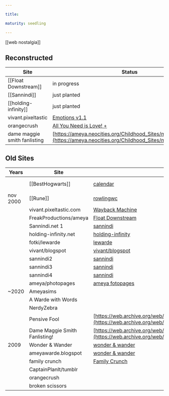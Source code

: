 ```yaml
---

title: 

maturity: seedling

---
```


[[web nostalgia]]

## Reconstructed

| Site                         | Status                                                                                           |
| ---------------------------- | ------------------------------------------------------------------------------------------------ |
| [[Float Downstream]]         | in progress                                                                                      |
| [[Sannindi]]                 | just planted                                                                                     |
| [[holding-infinity]]         | just planted                                                                                     |
| vivant.pixeltastic           | [Emotions v1.1](https://ameya.neocities.org/Childhood_Sites/vivant/index.html)                   |
| orangecrush                  | [ All You Need is Love!  + ](https://ameya.neocities.org/Childhood_Sites/orangecrush/index.html) |
| dame maggie smith fanlisting | [https://ameya.neocities.org/Childhood_Sites/maggie/index.html](https://ameya.neocities.org/Childhood_Sites/maggie/index.html)                                                                                                 |

## Old Sites

| Years    | Site                          | URL                                                                                                                                                                      | Reconstruction                                                      | DL?        |
| -------- | ----------------------------- | ------------------------------------------------------------------------------------------------------------------------------------------------------------------------ | ------------------------------------------------------------------- | ---------- |
|          | [[BestHogwarts]]              | [calendar](https://web.archive.org/web/2019*/http://besthogwarts.homestead.com:80/)                                                                                      |                                                                     | y - latest |
| nov 2000 | [[Rune]]                      | [rowlingwc](http://rowlingwc.homestead.com)                                                                                                                              | [Rune](https://ameya.neocities.org/Childhood_Sites/rune/Home.html)  | y          |
|          | vivant.pixeltastic.com        | [Wayback Machine](https://web.archive.org/web/20031225225530/http://vivant.pixeltastic.com:80/)                                                                          |                                                                     |            |
|          | FreakProductions/ameya        | [Float Downstream](https://web.archive.org/web/20030409132535/http://freakproductions.net/ameya/)                                                                        |                                                                     |            |
|          | Sannindi.net   1              | [sannindi](https://web.archive.org/web/20030623052816/http://www.sannindi.net:80/)                                                                                       | https://ameya.neocities.org/Childhood_Sites/sannindi/sannindi1.html |            |
|          | holding-infinity.net          | [holding-infinity](https://web.archive.org/web/20050409221909/http://holding-infinity.net:80/)                                                                           |                                                                     |            |
|          | fotki/lewarde                 | [lewarde](https://web.archive.org/web/20050219114220/http://public.fotki.com/lewarde/)                                                                                   |                                                                     |            |
|          | vivant/blogspot               | [vivant/blogspot](https://vivant.blogspot.com/)                                                                                                                          |                                                                     |            |
|          | sannindi2                     | [sannindi](https://web.archive.org/web/20030623052816/http://www.sannindi.net:80/)                                                                                       | https://ameya.neocities.org/Childhood_Sites/sannindi/sannindi2.html |            |
|          | sannindi3                     | [sannindi](https://web.archive.org/web/20030623052816/http://www.sannindi.net:80/)                                                                                       | https://ameya.neocities.org/Childhood_Sites/sannindi/sannindi3.html |            |
|          | sannindi4                     | [sannindi](https://web.archive.org/web/20030623052816/http://www.sannindi.net:80/)                                                                                       | https://ameya.neocities.org/Childhood_Sites/sannindi/sannindi4.html |            |
|          | ameya/photopages              | [ameya fotopages](http://ameya.fotopages.com/)                                                                                                                           |                                                                     |            |
| ~2020    | Ameyasims                     |                                                                                                                                                                          |                                                                     |            |
|          | A Warde with Words            |                                                                                                                                                                          |                                                                     |            |
|          | NerdyZebra                    |                                                                                                                                                                          |                                                                     |            |
|          | Pensive Fool                  | [https://web.archive.org/web/20031202005030/http://members.lycos.co.uk/pensivefool/](https://web.archive.org/web/20030607044925/http://members.lycos.co.uk/pensivefool/) |                                                                     |            |
|          | Dame Maggie Smith Fanlisting! | [https://web.archive.org/web/20030618031045/http://maggie.sannindi.net:80/](https://web.archive.org/web/20030618031045/http://maggie.sannindi.net:80/)                   |                                                                     |            |
| 2009     | Wonder & Wander               | [wonder & wander](https://web.archive.org/web/20100210143245/http://www.ameyawarde.blogspot.com/)                                                                        |                                                                     |            |
|          | ameyawarde.blogspot           | [wonder & wander](https://web.archive.org/web/20100210143245/http://ameyawarde.blogspot.com/)                                                                            |                                                                     |            |
|          | family crunch                 | [Family Crunch](https://web.archive.org/web/20110503212310/http://familycrunch.blogspot.com/)                                                                            |                                                                     |            |
|          | CaptainPlanIt/tumblr          |                                                                                                                                                                          |                                                                     |            |
|          | orangecrush                   |                                                                                                                                                                          |                                                                     |            |
|          | broken scissors                              |                                                                                                                                                                          |                                                                     |            |

